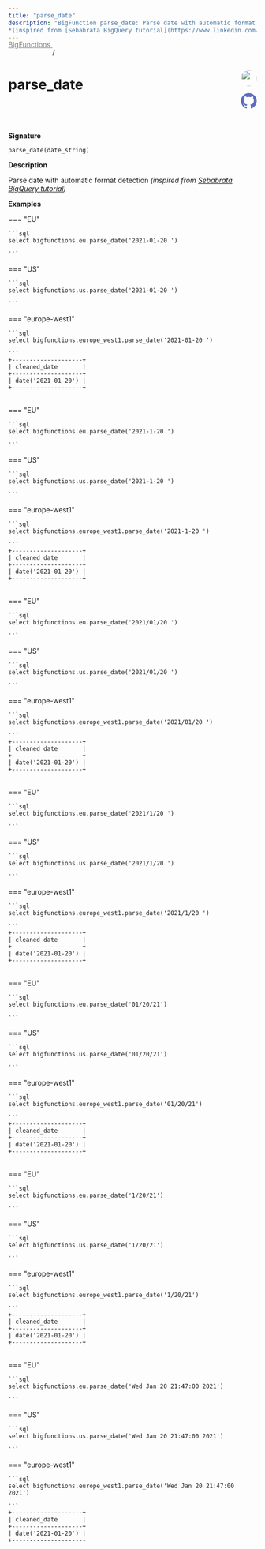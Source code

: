 ```yaml
---
title: "parse_date"
description: "BigFunction parse_date: Parse date with automatic format detection
*(inspired from [Sebabrata BigQuery tutorial](https://www.linkedin.com/feed/update/urn:li:activity:6989555205612670976/))*"
---
```


<a style="color: gray; position: relative; top: -1rem" href="..">BigFunctions </a> / 

# parse_date


<div style="position: relative; top: -4rem; margin-bottom:  -2rem; text-align: right; z-index: 9999;">
  
  <a href="https://www.linkedin.com/in/sebo-banerjee/" title="Credits: Sebabrata Banerjee" target="_blank">
    <img src="https://media-exp1.licdn.com/dms/image/C4D03AQHFfCabt6UuLw/profile-displayphoto-shrink_200_200/0/1662473522711?e=1672272000&v=beta&t=hlhzWEk4UwQyaZmwNN1u9_F3DeRCLNwYgQrym-OiMC8" width="32" style=" border-radius: 50% !important">
  </a>
  
  <a href="parse_date.yaml" title="Edit on GitHub" target="_blank"><svg xmlns="http://www.w3.org/2000/svg" width="32" height="32" viewBox="0 0 24 24"><path fill="#5d6cc0" d="M12 0c-6.626 0-12 5.373-12 12 0 5.302 3.438 9.8 8.207 11.387.599.111.793-.261.793-.577v-2.234c-3.338.726-4.033-1.416-4.033-1.416-.546-1.387-1.333-1.756-1.333-1.756-1.089-.745.083-.729.083-.729 1.205.084 1.839 1.237 1.839 1.237 1.07 1.834 2.807 1.304 3.492.997.107-.775.418-1.305.762-1.604-2.665-.305-5.467-1.334-5.467-5.931 0-1.311.469-2.381 1.236-3.221-.124-.303-.535-1.524.117-3.176 0 0 1.008-.322 3.301 1.23.957-.266 1.983-.399 3.003-.404 1.02.005 2.047.138 3.006.404 2.291-1.552 3.297-1.23 3.297-1.23.653 1.653.242 2.874.118 3.176.77.84 1.235 1.911 1.235 3.221 0 4.609-2.807 5.624-5.479 5.921.43.372.823 1.102.823 2.222v3.293c0 .319.192.694.801.576 4.765-1.589 8.199-6.086 8.199-11.386 0-6.627-5.373-12-12-12z"/></svg></a>
</div>



**Signature** 
```
parse_date(date_string)
```

**Description**

Parse date with automatic format detection
*(inspired from [Sebabrata BigQuery tutorial](https://www.linkedin.com/feed/update/urn:li:activity:6989555205612670976/))*





**Examples**













=== "EU"

    ```sql
    select bigfunctions.eu.parse_date('2021-01-20 ')
    
    ```




=== "US"

    ```sql
    select bigfunctions.us.parse_date('2021-01-20 ')
    
    ```




=== "europe-west1"

    ```sql
    select bigfunctions.europe_west1.parse_date('2021-01-20 ')
    
    ```









<pre style="margin-top: -1rem;">
<code style="padding-top: 0px; padding-bottom: 0px;">+--------------------+
| cleaned_date       |
+--------------------+
| date(&#39;2021-01-20&#39;) |
+--------------------+
</code>
</pre>



















=== "EU"

    ```sql
    select bigfunctions.eu.parse_date('2021-1-20 ')
    
    ```




=== "US"

    ```sql
    select bigfunctions.us.parse_date('2021-1-20 ')
    
    ```




=== "europe-west1"

    ```sql
    select bigfunctions.europe_west1.parse_date('2021-1-20 ')
    
    ```









<pre style="margin-top: -1rem;">
<code style="padding-top: 0px; padding-bottom: 0px;">+--------------------+
| cleaned_date       |
+--------------------+
| date(&#39;2021-01-20&#39;) |
+--------------------+
</code>
</pre>



















=== "EU"

    ```sql
    select bigfunctions.eu.parse_date('2021/01/20 ')
    
    ```




=== "US"

    ```sql
    select bigfunctions.us.parse_date('2021/01/20 ')
    
    ```




=== "europe-west1"

    ```sql
    select bigfunctions.europe_west1.parse_date('2021/01/20 ')
    
    ```









<pre style="margin-top: -1rem;">
<code style="padding-top: 0px; padding-bottom: 0px;">+--------------------+
| cleaned_date       |
+--------------------+
| date(&#39;2021-01-20&#39;) |
+--------------------+
</code>
</pre>



















=== "EU"

    ```sql
    select bigfunctions.eu.parse_date('2021/1/20 ')
    
    ```




=== "US"

    ```sql
    select bigfunctions.us.parse_date('2021/1/20 ')
    
    ```




=== "europe-west1"

    ```sql
    select bigfunctions.europe_west1.parse_date('2021/1/20 ')
    
    ```









<pre style="margin-top: -1rem;">
<code style="padding-top: 0px; padding-bottom: 0px;">+--------------------+
| cleaned_date       |
+--------------------+
| date(&#39;2021-01-20&#39;) |
+--------------------+
</code>
</pre>



















=== "EU"

    ```sql
    select bigfunctions.eu.parse_date('01/20/21')
    
    ```




=== "US"

    ```sql
    select bigfunctions.us.parse_date('01/20/21')
    
    ```




=== "europe-west1"

    ```sql
    select bigfunctions.europe_west1.parse_date('01/20/21')
    
    ```









<pre style="margin-top: -1rem;">
<code style="padding-top: 0px; padding-bottom: 0px;">+--------------------+
| cleaned_date       |
+--------------------+
| date(&#39;2021-01-20&#39;) |
+--------------------+
</code>
</pre>



















=== "EU"

    ```sql
    select bigfunctions.eu.parse_date('1/20/21')
    
    ```




=== "US"

    ```sql
    select bigfunctions.us.parse_date('1/20/21')
    
    ```




=== "europe-west1"

    ```sql
    select bigfunctions.europe_west1.parse_date('1/20/21')
    
    ```









<pre style="margin-top: -1rem;">
<code style="padding-top: 0px; padding-bottom: 0px;">+--------------------+
| cleaned_date       |
+--------------------+
| date(&#39;2021-01-20&#39;) |
+--------------------+
</code>
</pre>



















=== "EU"

    ```sql
    select bigfunctions.eu.parse_date('Wed Jan 20 21:47:00 2021')
    
    ```




=== "US"

    ```sql
    select bigfunctions.us.parse_date('Wed Jan 20 21:47:00 2021')
    
    ```




=== "europe-west1"

    ```sql
    select bigfunctions.europe_west1.parse_date('Wed Jan 20 21:47:00 2021')
    
    ```









<pre style="margin-top: -1rem;">
<code style="padding-top: 0px; padding-bottom: 0px;">+--------------------+
| cleaned_date       |
+--------------------+
| date(&#39;2021-01-20&#39;) |
+--------------------+
</code>
</pre>









